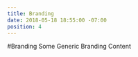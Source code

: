 ```yaml
---
title: Branding
date: 2018-05-18 18:55:00 -07:00
position: 4
---
```


#Branding
Some Generic Branding Content
